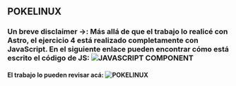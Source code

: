 ## POKELINUX 

### Un breve disclaimer ->: Más allá de que el trabajo lo realicé con Astro, el ejercicio 4 está realizado completamente con JavaScript. En el siguiente enlace pueden encontrar cómo está escrito el código de JS: ![JAVASCRIPT COMPONENT](https://github.com/linuxmobile/pokelinux/blob/main/src/components/FetchData.astro)

#### El trabajo lo pueden revisar acá: ![POKELINUX](http://pokelinux.vercel.app/)